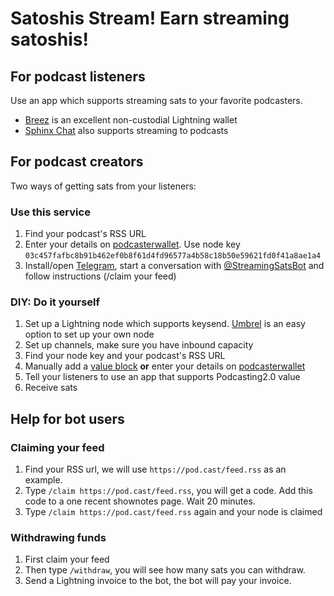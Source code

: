 # Satoshis Stream! Earn streaming satoshis!

## For podcast listeners
Use an app which supports streaming sats to your favorite podcasters. 
* [Breez](https://breez.technology/) is an excellent non-custodial Lightning wallet
* [Sphinx Chat](https://sphinx.chat/) also supports streaming to podcasts

## For podcast creators
Two ways of getting sats from your listeners:

### Use this service
1. Find your podcast's RSS URL
2. Enter your details on [podcasterwallet](https://podcasterwallet.com/). Use node key `03c457fafbc8b91b462ef0b8f61d4fd96577a4b58c18b50e59621fd0f41a8ae1a4`
3. Install/open [Telegram](https://t.me/satoshisstreambot), start a conversation with [@StreamingSatsBot](https://t.me/satoshisstreambot) and follow instructions (/claim your feed)

### DIY: Do it yourself
1. Set up a Lightning node which supports keysend. [Umbrel](https://getumbrel.com/) is an easy option to set up your own node
2. Set up channels, make sure you have inbound capacity
3. Find your node key and your podcast's RSS URL
4. Manually add a [value block](https://github.com/Podcastindex-org/podcast-namespace/blob/main/value/value.md) **or** enter your details on [podcasterwallet](https://podcasterwallet.com/)
5. Tell your listeners to use an app that supports Podcasting2.0 value
6. Receive sats

## Help for bot users
### Claiming your feed
1. Find your RSS url, we will use `https://pod.cast/feed.rss` as an example.
2. Type `/claim https://pod.cast/feed.rss`, you will get a code. Add this code to a one recent shownotes page. Wait 20 minutes.
3. Type `/claim https://pod.cast/feed.rss` again and your node is claimed

### Withdrawing funds
1. First claim your feed
2. Then type `/withdraw`, you will see how many sats you can withdraw.
3. Send a Lightning invoice to the bot, the bot will pay your invoice.
